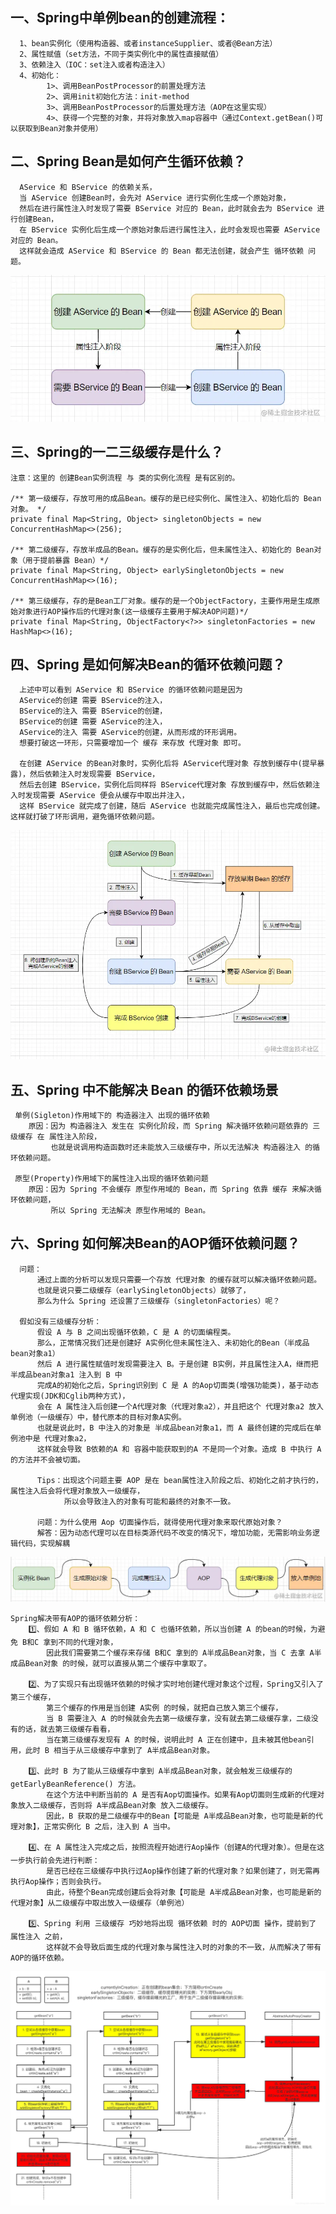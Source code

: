 
## 一、Spring中单例bean的创建流程：
      1、bean实例化（使用构造器、或者instanceSupplier、或者@Bean方法）
      2、属性赋值（set方法，不同于类实例化中的属性直接赋值）
      3、依赖注入（IOC：set注入或者构造注入）
      4、初始化：
            1>、调用BeanPostProcessor的前置处理方法
            2>、调用init初始化方法：init-method
            3>、调用BeanPostProcessor的后置处理方法（AOP在这里实现）
            4>、获得一个完整的对象，并将对象放入map容器中（通过Context.getBean()可以获取到Bean对象并使用）

## 二、Spring Bean是如何产生循环依赖？
      AService 和 BService 的依赖关系，
      当 AService 创建Bean时，会先对 AService 进行实例化生成一个原始对象，
      然后在进行属性注入时发现了需要 BService 对应的 Bean，此时就会去为 BService 进行创建Bean，
      在 BService 实例化后生成一个原始对象后进行属性注入，此时会发现也需要 AService 对应的 Bean。
      这样就会造成 AService 和 BService 的 Bean 都无法创建，就会产生 循环依赖 问题。

   ![img_1](src/main/resources/static/img_1.png)

## 三、Spring的一二三级缓存是什么？
   ```
   注意：这里的 创建Bean实例流程 与 类的实例化流程 是有区别的。
   
   /** 第一级缓存，存放可用的成品Bean。缓存的是已经实例化、属性注入、初始化后的 Bean 对象。 */
   private final Map<String, Object> singletonObjects = new ConcurrentHashMap<>(256);

   /** 第二级缓存，存放半成品的Bean。缓存的是实例化后，但未属性注入、初始化的 Bean对象（用于提前暴露 Bean）*/
   private final Map<String, Object> earlySingletonObjects = new ConcurrentHashMap<>(16);

   /** 第三级缓存，存的是Bean工厂对象。缓存的是一个ObjectFactory，主要作用是生成原始对象进行AOP操作后的代理对象(这一级缓存主要用于解决AOP问题)*/
   private final Map<String, ObjectFactory<?>> singletonFactories = new HashMap<>(16);
   ```

## 四、Spring 是如何解决Bean的循环依赖问题？
      上述中可以看到 AService 和 BService 的循环依赖问题是因为 
      AService的创建 需要 BService的注入，
      BService的注入 需要 BService的创建，
      BService的创建 需要 AService的注入，
      AService的注入 需要 AService的创建，从而形成的环形调用。
      想要打破这一环形，只需要增加一个 缓存 来存放 代理对象 即可。

      在创建 AService 的Bean对象时，实例化后将 AService代理对象 存放到缓存中(提早暴露)，然后依赖注入时发现需要 BService，
      然后去创建 BService，实例化后同样将 BService代理对象 存放到缓存中，然后依赖注入时发现需要 AService 便会从缓存中取出并注入，
      这样 BService 就完成了创建，随后 AService 也就能完成属性注入，最后也完成创建。这样就打破了环形调用，避免循环依赖问题。
   
   ![img_2](src/main/resources/static/img.png)

## 五、Spring 中不能解决 Bean 的循环依赖场景
     单例(Sigleton)作用域下的 构造器注入 出现的循环依赖
        原因：因为 构造器注入 发生在 实例化阶段，而 Spring 解决循环依赖问题依靠的 三级缓存 在 属性注入阶段，
             也就是说调用构造函数时还未能放入三级缓存中，所以无法解决 构造器注入 的循环依赖问题。

     原型(Property)作用域下的属性注入出现的循环依赖问题
        原因：因为 Spring 不会缓存 原型作用域的 Bean，而 Spring 依靠 缓存 来解决循环依赖问题，
             所以 Spring 无法解决 原型作用域的 Bean。

## 六、Spring 如何解决Bean的AOP循环依赖问题？
      问题：
          通过上面的分析可以发现只需要一个存放 代理对象 的缓存就可以解决循环依赖问题。
          也就是说只要二级缓存（earlySingletonObjects）就够了，
          那么为什么 Spring 还设置了三级缓存（singletonFactories）呢？

      假如没有三级缓存分析：
          假设 A 与 B 之间出现循环依赖，C 是 A 的切面编程类。
          那么，正常情况我们还是创建好 A实例化但未属性注入、未初始化的Bean（半成品bean对象a1）
          然后 A 进行属性赋值时发现需要注入 B。于是创建 B实例，并且属性注入A，继而把 半成品bean对象a1 注入到 B 中
          完成A的初始化之后，Spring识别到 C 是 A 的Aop切面类(增强功能类)，基于动态代理实现(JDK和Cglib两种方式)，
          会在 A 属性注入后创建一个A代理对象（代理对象a2），并且把这个 代理对象a2 放入单例池（一级缓存）中，替代原本的目标对象A实例。
          也就是说此时，B 中注入的对象是 半成品bean对象a1，而 A 最终创建的完成后在单例池中是 代理对象a2，
          这样就会导致 B依赖的A 和 容器中能获取到的A 不是同一个对象。造成 B 中执行 A 的方法并不会被切面。

          Tips：出现这个问题主要 AOP 是在 bean属性注入阶段之后、初始化之前才执行的，属性注入后会将代理对象放入一级缓存，
                所以会导致注入的对象有可能和最终的对象不一致。

          问题：为什么使用 Aop 切面操作后，就得使用代理对象来取代原始对象？
          解答：因为动态代理可以在目标类源代码不改变的情况下，增加功能，无需影响业务逻辑代码，实现解耦
   ![img_4](src/main/resources/static/img_3.png)

    Spring解决带有AOP的循环依赖分析：
        1️⃣、假如 A 和 B 循环依赖，A 和 C 也循环依赖，所以当创建 A 的bean的时候，为避免 B和C 拿到不同的代理对象，
            因此我们需要第二个缓存来存储 B和C 拿到的 A半成品Bean对象，当 C 去拿 A半成品Bean对象 的时候，就可以直接从第二个缓存中拿取了。

        2️⃣、为了实现只有出现循环依赖的时候才实时地创建代理对象这个过程，Spring又引入了第三个缓存，
            第三个缓存的作用是当创建 A实例 的时候，就把自己放入第三个缓存，
            当 B 需要注入 A 的时候就会先去第一级缓存拿，没有就去第二级缓存拿，二级没有的话，就去第三级缓存看看，
            当在第三级缓存发现有 A 的时候，说明此时 A 正在创建中，且未被其他bean引用，此时 B 相当于从三级缓存中拿到了 A半成品Bean对象。
       
        3️⃣、此时 B 为了能从三级缓存中拿到 A半成品Bean对象，就会触发三级缓存的 getEarlyBeanReference() 方法。
            在这个方法中判断当前的 A 是否有Aop切面操作。如果有Aop切面则生成新的代理对象放入二级缓存，否则将 A半成品Bean对象 放入二级缓存。
            因此，B 获取的是二级缓存中的Bean【可能是 A半成品Bean对象，也可能是新的代理对象】，正常实例化 B 之后，注入到 A 当中。

        4️⃣、在 A 属性注入完成之后，按照流程开始进行Aop操作（创建A的代理对象）。但是在这一步执行前会先进行判断：
            是否已经在三级缓存中执行过Aop操作创建了新的代理对象？如果创建了，则无需再执行Aop操作；否则会执行。
            由此，待整个Bean完成创建后会将对象【可能是 A半成品Bean对象，也可能是新的代理对象】从二级缓存中取出放入一级缓存（单例池）

        5️⃣、Spring 利用 三级缓存 巧妙地将出现 循环依赖 时的 AOP切面 操作，提前到了 属性注入 之前，
            这样就不会导致后面生成的代理对象与属性注入时的对象的不一致，从而解决了带有AOP的循环依赖。

   ![img_3](src/main/resources/static/img_2.png)